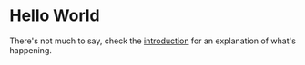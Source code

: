 # Hello World

There's not much to say, check the [introduction](../../) for an explanation of what's happening.